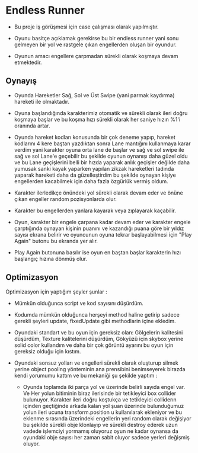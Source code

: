 # Endless Runner 

- Bu proje iş görüşmesi için case çalışması olarak yapılmıştır.

- Oyunu basitçe açıklamak gerekirse bu bir endless runner yani sonu gelmeyen bir yol ve rastgele çıkan engellerden oluşan bir oyundur.

- Oyunun amacı engellere çarpmadan sürekli olarak koşmaya devam etmektedir.

## Oynayış

- Oyunda Hareketler Sağ, Sol ve Üst Swipe (yani parmak kaydırma) hareketi ile olmaktadır.

- Oyuna başlandığında karakterimiz otomatik ve sürekli olarak ileri doğru koşmaya başlar ve bu koşma hızı sürekli olarak her saniye hızın %1'i oranında artar.

- Oyunda hareket kodları konusunda bir çok deneme yapıp, hareket kodlarını 4 kere baştan yazdıktan sonra  Lane mantığını kullanmaya karar verdim yani karakter oyuna orta lane de başlar ve sağ ve sol swipe ile sağ ve sol Lane'e geçebilir bu şekilde oyunun oynanışı daha güzel oldu ve bu Lane geçişlerini belli bir hızda yaparak anlık geçişler değilde daha yumusak sanki kayak yaparken yapılan zikzak hareketleri tadında yaparak hareketi daha da güzelleştirdim bu şekilde oynayan kişiye engellerden kacabilmek için daha fazla özgürlük vermiş oldum.

- Karakter ilerledikçe önündeki yol sürekli olarak devam eder ve önüne çıkan engeller random pozisyonlarda olur.

- Karakter bu engellerden yanlara kayarak veya zıplayarak kaçabilir.

- Oyun, karakter bir engele çarpana kadar devam eder ve karakter engele çarptığında oynayan kişinin puanını ve kazandığı puana göre bir yıldız sayısı ekrana belirir ve oyuncunun oyuna tekrar başlayabilmesi için "Play Again" butonu bu ekranda yer alır.

- Play Again butonuna basılır ise oyun en baştan başlar karakterin hızı başlangıç hızına dönmüş olur.

  

## Optimizasyon

Optimizasyon için yaptığım şeyler şunlar :

- Mümkün olduğunca script ve kod sayısını düşürdüm.

- Kodumda mümkün olduğunca herşeyi method haline getirip sadece gerekli şeyleri update, fixedUpdate gibi methodlarin içine ekledim.

- Oyundaki standart ve bu oyun için gereksiz olan: Gölgelerin kalitesini düşürdüm, Texture kalitelerini düşürdüm, Gökyüzü için skybox yerine solid color kullandım ve daha bir çok görüntü ayarını bu oyun için gereksiz olduğu için kıstım.

- Oyundaki sonsuz yolları ve engelleri sürekli olarak oluşturup silmek yerine object pooling yönteminin ana prensibini benimseyerek birazda kendi yorumumu kattım ve bu mekaniği şu şekilde yaptım : 

    - Oyunda toplamda iki parça yol ve üzerinde belirli sayıda engel var. Ve Her yolun bitiminin biraz ilerisinde bir tetikleyici box collider bulunuyor. Karakter ileri doğru koştukça ve tetikleyici colliderın içinden geçtiğinde arkada kalan yol şuan üzerinde bulunduğumuz yolun ileri ucuna transform.position u kullanılarak ekleniyor ve bu eklenme sırasında üzerindeki engellerin yeri random olarak değişiyor bu şekilde sürekli obje klonlayıp ve sürekli destroy ederek uzun vadede işlemciyi yormamış oluyoruz oyun ne kadar oynansa da oyundaki obje sayısı her zaman sabit oluyor sadece yerleri değişmiş oluyor.
